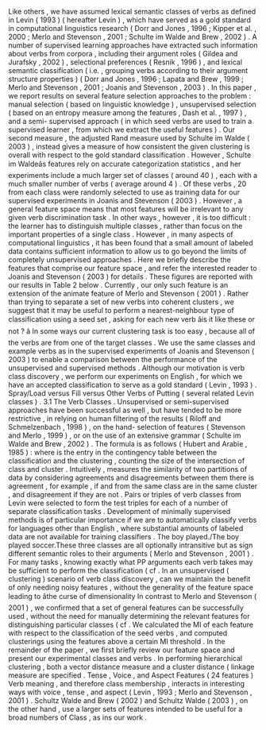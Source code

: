 Like others , we have assumed lexical semantic classes of verbs as defined in Levin ( 1993 ) ( hereafter Levin ) , which have served as a gold standard in computational linguistics research ( Dorr and Jones , 1996 ; Kipper et al. , 2000 ; Merlo and Stevenson , 2001 ; Schulte im Walde and Brew , 2002 ) . 
A number of supervised learning approaches have extracted such information about verbs from corpora , including their argument roles ( Gildea and Jurafsky , 2002 ) , selectional preferences ( Resnik , 1996 ) , and lexical semantic classification ( i.e. , grouping verbs according to their argument structure properties ) ( Dorr and Jones , 1996 ; Lapata and Brew , 1999 ; Merlo and Stevenson , 2001 ; Joanis and Stevenson , 2003 ) . 
In this paper , we report results on several feature selection approaches to the problem : manual selection ( based on linguistic knowledge ) , unsupervised selection ( based on an entropy measure among the features , Dash et al. , 1997 ) , and a semi- supervised approach ( in which seed verbs are used to train a supervised learner , from which we extract the useful features ) . 
Our second measure , the adjusted Rand measure used by Schulte im Walde ( 2003 ) , instead gives a measure of how consistent the given clustering is overall with respect to the gold standard classification . 
However , Schulte im Waldeâs features rely on accurate categorization statistics , and her experiments include a much larger set of classes ( around 40 ) , each with a much smaller number of verbs ( average around 4 ) . 
Of these verbs , 20 from each class were randomly selected to use as training data for our supervised experiments in Joanis and Stevenson ( 2003 ) . 
However , a general feature space means that most features will be irrelevant to any given verb discrimination task . 
In other ways , however , it is too difficult : the learner has to distinguish multiple classes , rather than focus on the important properties of a single class . 
However , in many aspects of computational linguistics , it has been found that a small amount of labeled data contains sufficient information to allow us to go beyond the limits of completely unsupervised approaches . 
Here we briefly describe the features that comprise our feature space , and refer the interested reader to Joanis and Stevenson ( 2003 ) for details . 
These figures are reported with our results in Table 2 below . 
Currently , our only such feature is an extension of the animate feature of Merlo and Stevenson ( 2001 ) . 
Rather than trying to separate a set of new verbs into coherent clusters , we suggest that it may be useful to perform a nearest-neighbour type of classification using a seed set , asking for each new verb âis it like these or not ? â In some ways our current clustering task is too easy , because all of the verbs are from one of the target classes . 
We use the same classes and example verbs as in the supervised experiments of Joanis and Stevenson ( 2003 ) to enable a comparison between the performance of the unsupervised and supervised methods . 
Although our motivation is verb class discovery , we perform our experiments on English , for which we have an accepted classification to serve as a gold standard ( Levin , 1993 ) . 
Spray/Load versus Fill versus Other Verbs of Putting ( several related Levin classes ) . 
3.1 The Verb Classes . 
Unsupervised or semi-supervised approaches have been successful as well , but have tended to be more restrictive , in relying on human filtering of the results ( Riloff and Schmelzenbach , 1998 ) , on the hand- selection of features ( Stevenson and Merlo , 1999 ) , or on the use of an extensive grammar ( Schulte im Walde and Brew , 2002 ) . 
The formula is as follows ( Hubert and Arabie , 1985 ) : where is the entry in the contingency table between the classification and the clustering , counting the size of the intersection of class and cluster . Intuitively , measures the similarity of two partitions of data by considering agreements and disagreements between them there is agreement , for example , if and from the same class are in the same cluster , and disagreement if they are not . 
Pairs or triples of verb classes from Levin were selected to form the test triples for each of a number of separate classification tasks . 
Development of minimally supervised methods is of particular importance if we are to automatically classify verbs for languages other than English , where substantial amounts of labeled data are not available for training classifiers . 
The boy played./The boy played soccer.These three classes are all optionally intransitive but as sign different semantic roles to their arguments ( Merlo and Stevenson , 2001 ) . 
For many tasks , knowing exactly what PP arguments each verb takes may be sufficient to perform the classification ( cf . 
In an unsupervised ( clustering ) scenario of verb class discovery , can we maintain the benefit of only needing noisy features , without the generality of the feature space leading to âthe curse of dimensionality 
In contrast to Merlo and Stevenson ( 2001 ) , we confirmed that a set of general features can be successfully used , without the need for manually determining the relevant features for distinguishing particular classes ( cf . 
We calculated the MI of each feature with respect to the classification of the seed verbs , and computed clusterings using the features above a certain MI threshold . 
In the remainder of the paper , we first briefly review our feature space and present our experimental classes and verbs . 
In performing hierarchical clustering , both a vector distance measure and a cluster distance ( linkage measure are specified . 
Tense , Voice , and Aspect Features ( 24 features ) Verb meaning , and therefore class membership , interacts in interesting ways with voice , tense , and aspect ( Levin , 1993 ; Merlo and Stevenson , 2001 ) . 
Schultz Walde and Brew ( 2002 ) and Schultz Walde ( 2003 ) , on the other hand , use a larger sets of features intended to be useful for a broad numbers of Class , as ins our work . 